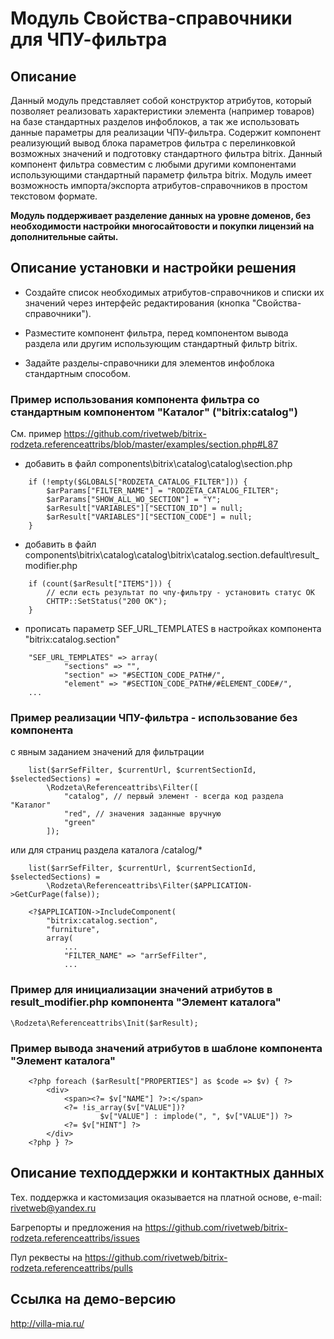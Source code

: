 ﻿
# Модуль Свойства-справочники для ЧПУ-фильтра

## Описание

Данный модуль представляет собой конструктор атрибутов, который позволяет реализовать характеристики элемента (например товаров) на базе стандартных разделов инфоблоков, а так же использовать данные параметры для реализации ЧПУ-фильтра. Содержит компонент реализующий вывод блока параметров фильтра с перелинковкой возможных значений и подготовку стандартного фильтра bitrix. Данный компонент фильтра совместим с любыми другими компонентами использующими стандартный параметр фильтра bitrix. Модуль имеет возможность импорта/экспорта атрибутов-справочников в простом текстовом формате.

**Модуль поддерживает разделение данных на уровне доменов, без необходимости настройки многосайтовости и покупки лицензий на дополнительные сайты.**

## Описание установки и настройки решения

- Создайте список необходимых атрибутов-справочников и списки их значений через интерфейс редактирования (кнопка "Свойства-справочники").

- Разместите компонент фильтра, перед компонентом вывода раздела или другим использующим стандартный фильтр bitrix.

- Задайте разделы-справочники для элементов инфоблока стандартным способом.

### Пример использования компонента фильтра со стандартным компонентом "Каталог" ("bitrix:catalog")

См. пример https://github.com/rivetweb/bitrix-rodzeta.referenceattribs/blob/master/examples/section.php#L87

- добавить в файл components\bitrix\catalog\catalog\section.php
```
    if (!empty($GLOBALS["RODZETA_CATALOG_FILTER"])) {
        $arParams["FILTER_NAME"] = "RODZETA_CATALOG_FILTER";
        $arParams["SHOW_ALL_WO_SECTION"] = "Y";
        $arResult["VARIABLES"]["SECTION_ID"] = null;
        $arResult["VARIABLES"]["SECTION_CODE"] = null;
    }
```

- добавить в файл components\bitrix\catalog\catalog\bitrix\catalog.section\.default\result_modifier.php
```
    if (count($arResult["ITEMS"])) {
        // если есть результат по чпу-фильтру - установить статус OK
        CHTTP::SetStatus("200 OK");
    }
```

- прописать параметр SEF_URL_TEMPLATES в настройках компонента "bitrix:catalog.section"
```
    "SEF_URL_TEMPLATES" => array(
            "sections" => "",
            "section" => "#SECTION_CODE_PATH#/",
            "element" => "#SECTION_CODE_PATH#/#ELEMENT_CODE#/",
    ...
```

### Пример реализации ЧПУ-фильтра - использование без компонента

c явным заданием значений для фильтрации
```
    list($arrSefFilter, $currentUrl, $currentSectionId, $selectedSections) =
        \Rodzeta\Referenceattribs\Filter([
            "catalog", // первый элемент - всегда код раздела "Каталог"
            "red", // значения заданные вручную
            "green"
        ]);
```

или для страниц раздела каталога /catalog/*
```
    list($arrSefFilter, $currentUrl, $currentSectionId, $selectedSections) =
        \Rodzeta\Referenceattribs\Filter($APPLICATION->GetCurPage(false));

    <?$APPLICATION->IncludeComponent(
        "bitrix:catalog.section",
        "furniture",
        array(
            ...
            "FILTER_NAME" => "arrSefFilter",
            ...
```

### Пример для инициализации значений атрибутов в result_modifier.php компонента "Элемент каталога"

    \Rodzeta\Referenceattribs\Init($arResult);

### Пример вывода значений атрибутов в шаблоне компонента "Элемент каталога"

```
    <?php foreach ($arResult["PROPERTIES"] as $code => $v) { ?>
        <div>
            <span><?= $v["NAME"] ?>:</span>
            <?= !is_array($v["VALUE"])?
                    $v["VALUE"] : implode(", ", $v["VALUE"]) ?>
            <?= $v["HINT"] ?>
        </div>
    <?php } ?>
```

## Описание техподдержки и контактных данных

Тех. поддержка и кастомизация оказывается на платной основе, e-mail: rivetweb@yandex.ru

Багрепорты и предложения на https://github.com/rivetweb/bitrix-rodzeta.referenceattribs/issues

Пул реквесты на https://github.com/rivetweb/bitrix-rodzeta.referenceattribs/pulls

## Ссылка на демо-версию

http://villa-mia.ru/
